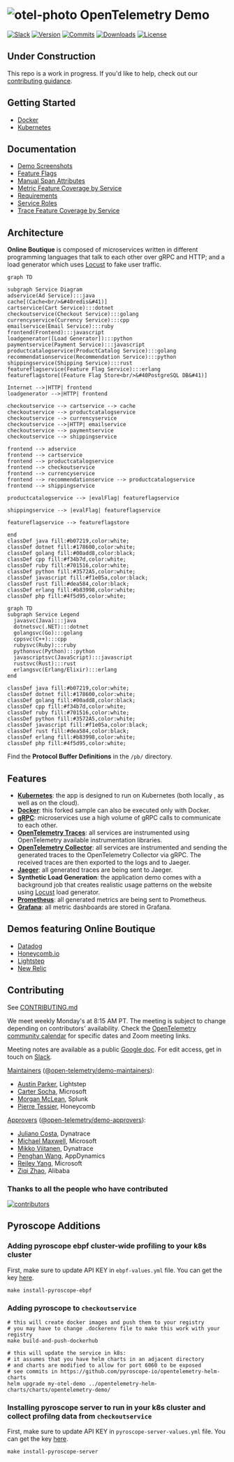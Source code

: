 # ![otel-photo](./docs/img/opentelemetry-logo-nav.png) OpenTelemetry Demo

[![Slack](https://img.shields.io/badge/slack-@cncf/otel/demo-brightgreen.svg?logo=slack)](https://cloud-native.slack.com/archives/C03B4CWV4DA)
[![Version](https://img.shields.io/github/v/release/open-telemetry/opentelemetry-demo?color=blueviolet)](https://github.com/open-telemetry/opentelemetry-demo/releases)
[![Commits](https://img.shields.io/github/commits-since/open-telemetry/opentelemetry-demo/latest?color=ff69b4&include_prereleases)](https://github.com/open-telemetry/opentelemetry-demo/graphs/commit-activity)
[![Downloads](https://img.shields.io/docker/pulls/otel/demo)](https://hub.docker.com/r/otel/demo)
[![License](https://img.shields.io/badge/License-Apache_2.0-blue.svg?color=red)](https://github.com/open-telemetry/opentelemetry-demo/blob/main/LICENSE)

## Under Construction

This repo is a work in progress. If you'd like to help, check out our
[contributing guidance](#contributing).

## Getting Started

- [Docker](./docs/docker_deployment.md)
- [Kubernetes](./docs/kubernetes_deployment.md)

## Documentation

- [Demo Screenshots](./docs/demo_screenshots.md)
- [Feature Flags](./docs/feature_flags.md)
- [Manual Span Attributes](./docs/manual_span_attributes.md)
- [Metric Feature Coverage by Service](./docs/metric_service_features.md)
- [Requirements](./docs/requirements/README.md)
- [Service Roles](./docs/service_table.md)
- [Trace Feature Coverage by Service](./docs/trace_service_features.md)

## Architecture

**Online Boutique** is composed of microservices written in different programming
languages that talk to each other over gRPC and HTTP; and a load generator which
uses [Locust](https://locust.io/) to fake user traffic.

```mermaid
graph TD

subgraph Service Diagram
adservice(Ad Service):::java
cache[(Cache<br/>&#40redis&#41)]
cartservice(Cart Service):::dotnet
checkoutservice(Checkout Service):::golang
currencyservice(Currency Service):::cpp
emailservice(Email Service):::ruby
frontend(Frontend):::javascript
loadgenerator([Load Generator]):::python
paymentservice(Payment Service):::javascript
productcatalogservice(ProductCatalog Service):::golang
recommendationservice(Recommendation Service):::python
shippingservice(Shipping Service):::rust
featureflagservice(Feature Flag Service):::erlang
featureflagstore[(Feature Flag Store<br/>&#40PostgreSQL DB&#41)]

Internet -->|HTTP| frontend
loadgenerator -->|HTTP| frontend

checkoutservice --> cartservice --> cache
checkoutservice --> productcatalogservice
checkoutservice --> currencyservice
checkoutservice -->|HTTP| emailservice
checkoutservice --> paymentservice
checkoutservice --> shippingservice

frontend --> adservice
frontend --> cartservice
frontend --> productcatalogservice
frontend --> checkoutservice
frontend --> currencyservice
frontend --> recommendationservice --> productcatalogservice
frontend --> shippingservice

productcatalogservice --> |evalFlag| featureflagservice

shippingservice --> |evalFlag| featureflagservice

featureflagservice --> featureflagstore

end
classDef java fill:#b07219,color:white;
classDef dotnet fill:#178600,color:white;
classDef golang fill:#00add8,color:black;
classDef cpp fill:#f34b7d,color:white;
classDef ruby fill:#701516,color:white;
classDef python fill:#3572A5,color:white;
classDef javascript fill:#f1e05a,color:black;
classDef rust fill:#dea584,color:black;
classDef erlang fill:#b83998,color:white;
classDef php fill:#4f5d95,color:white;
```

```mermaid
graph TD
subgraph Service Legend
  javasvc(Java):::java
  dotnetsvc(.NET):::dotnet
  golangsvc(Go):::golang
  cppsvc(C++):::cpp
  rubysvc(Ruby):::ruby
  pythonsvc(Python):::python
  javascriptsvc(JavaScript):::javascript
  rustsvc(Rust):::rust
  erlangsvc(Erlang/Elixir):::erlang
end

classDef java fill:#b07219,color:white;
classDef dotnet fill:#178600,color:white;
classDef golang fill:#00add8,color:black;
classDef cpp fill:#f34b7d,color:white;
classDef ruby fill:#701516,color:white;
classDef python fill:#3572A5,color:white;
classDef javascript fill:#f1e05a,color:black;
classDef rust fill:#dea584,color:black;
classDef erlang fill:#b83998,color:white;
classDef php fill:#4f5d95,color:white;
```

Find the **Protocol Buffer Definitions** in the `/pb/` directory.

## Features

- **[Kubernetes](https://kubernetes.io)**: the app is designed to run on
  Kubernetes (both locally , as well as on the cloud).
- **[Docker](https://docs.docker.com)**: this forked sample can also be executed
  only with Docker.
- **[gRPC](https://grpc.io)**: microservices use a high volume of gRPC calls to
  communicate to each other.
- **[OpenTelemetry Traces](https://opentelemetry.io)**: all services are
  instrumented using OpenTelemetry available instrumentation libraries.
- **[OpenTelemetry
  Collector](https://opentelemetry.io/docs/collector/getting-started)**: all
  services are instrumented and sending the generated traces to the
  OpenTelemetry Collector via gRPC. The received traces are then exported to the
  logs and to Jaeger.
- **[Jaeger](https://www.jaegertracing.io)**: all generated traces are being
  sent to Jaeger.
- **Synthetic Load Generation**: the application demo comes with a background
  job that creates realistic usage patterns on the website using
  [Locust](https://locust.io/) load generator.
- **[Prometheus](https://prometheus.io/)**: all generated metrics are being
  sent to Prometheus.
- **[Grafana](https://grafana.com/)**: all metric dashboards are stored in Grafana.

## Demos featuring Online Boutique

- [Datadog](https://github.com/DataDog/opentelemetry-demo-webstore)
- [Honeycomb.io](https://github.com/honeycombio/opentelemetry-demo-webstore)
- [Lightstep](https://github.com/lightstep/opentelemetry-demo-webstore)
- [New Relic](https://github.com/newrelic-forks/opentelemetry-demo)

## Contributing

See [CONTRIBUTING.md](CONTRIBUTING.md)

We meet weekly Monday's at 8:15 AM PT. The meeting is subject to change
depending on contributors' availability. Check the [OpenTelemetry community
calendar](https://calendar.google.com/calendar/embed?src=google.com_b79e3e90j7bbsa2n2p5an5lf60%40group.calendar.google.com)
for specific dates and Zoom meeting links.

Meeting notes are available as a public [Google
doc](https://docs.google.com/document/d/16f-JOjKzLgWxULRxY8TmpM_FjlI1sthvKurnqFz9x98/edit).
For edit access, get in touch on
[Slack](https://cloud-native.slack.com/archives/C03B4CWV4DA).

[Maintainers](https://github.com/open-telemetry/community/blob/main/community-membership.md#maintainer)
([@open-telemetry/demo-maintainers](https://github.com/orgs/open-telemetry/teams/demo-maintainers)):

- [Austin Parker](https://github.com/austinlparker), Lightstep
- [Carter Socha](https://github.com/cartersocha), Microsoft
- [Morgan McLean](https://github.com/mtwo), Splunk
- [Pierre Tessier](https://github.com/puckpuck), Honeycomb

[Approvers](https://github.com/open-telemetry/community/blob/main/community-membership.md#approver)
([@open-telemetry/demo-approvers](https://github.com/orgs/open-telemetry/teams/demo-approvers)):

- [Juliano Costa](https://github.com/julianocosta89), Dynatrace
- [Michael Maxwell](https://github.com/mic-max), Microsoft
- [Mikko Viitanen](https://github.com/mviitane), Dynatrace
- [Penghan Wang](https://github.com/wph95), AppDynamics
- [Reiley Yang](https://github.com/reyang), Microsoft
- [Ziqi Zhao](https://github.com/fatsheep9146), Alibaba

### Thanks to all the people who have contributed

[![contributors](https://contributors-img.web.app/image?repo=open-telemetry/opentelemetry-demo)](https://github.com/open-telemetry/opentelemetry-demo/graphs/contributors)


## Pyroscope Additions

### Adding pyroscope ebpf cluster-wide profiling to your k8s cluster

First, make sure to update API KEY in `ebpf-values.yml` file. You can get the key [here](https://pyroscope.cloud/settings/api-keys).

```shell
make install-pyroscope-ebpf
```


### Adding pyroscope to `checkoutservice`

```shell
# this will create docker images and push them to your registry
# you may have to change .dockerenv file to make this work with your registry
make build-and-push-dockerhub

# this will update the service in k8s:
# it assumes that you have helm charts in an adjacent directory
# and charts are modified to allow for port 6060 to be exposed
# see commits in https://github.com/pyroscope-io/opentelemetry-helm-charts
helm upgrade my-otel-demo ../opentelemetry-helm-charts/charts/opentelemetry-demo/
```

### Installing pyroscope server to run in your k8s cluster and collect profilng data from `checkoutservice`

First, make sure to update API KEY in `pyroscope-server-values.yml` file. You can get the key [here](https://pyroscope.cloud/settings/api-keys).

```shell
make install-pyroscope-server
```


